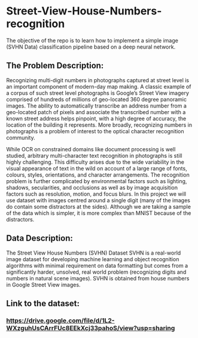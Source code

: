 # Street-View-House-Numbers-recognition
The objective of the repo is to learn how to implement a simple image (SVHN Data) classification pipeline based on a deep neural network.


## The Problem Description: 

Recognizing multi-digit numbers in photographs captured at street level is an important component of modern-day map making. A classic example of a corpus of such street level photographs is Google’s Street View imagery comprised of hundreds of millions of geo-located 360 degree panoramic images. The ability to automatically transcribe an address number from a geo-located patch of pixels and associate the transcribed number with a known street address helps pinpoint, with a high degree of accuracy, the location of the building it represents. More broadly, recognizing numbers in photographs is a problem of interest to the optical character recognition community. 

While OCR on constrained domains like document processing is well studied, arbitrary multi-character text recognition in photographs is still highly challenging. This difficulty arises due to the wide variability in the visual appearance of text in the wild on account of a large range of fonts, colours, styles, orientations, and character arrangements. The recognition problem is further complicated by environmental factors such as lighting, shadows, secularities, and occlusions as well as by image acquisition factors such as resolution, motion, and focus blurs. In this project we will use dataset with images centred around a single digit (many of the images do contain some distractors at the sides). Although we are taking a sample of the data which is simpler, it is more complex than MNIST because of the distractors. 

## Data Description: 

The Street View House Numbers (SVHN) Dataset SVHN is a real-world image dataset for developing machine learning and object recognition algorithms with minimal requirement on data formatting but comes from a significantly harder, unsolved, real world problem (recognizing digits and numbers in natural scene images). SVHN is obtained from house numbers in Google Street View images.

## Link to the dataset: 
### https://drive.google.com/file/d/1L2-WXzguhUsCArrFUc8EEkXcj33pahoS/view?usp=sharing
